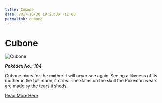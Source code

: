 ```yaml
---
title: Cubone
date: 2017-10-30 19:23:00 +11:00
permalink: cubone
---
```


# Cubone

![Cubone](https://assets.pokemon.com/assets/cms2/img/pokedex/full/104.png)

**_Pokédex No.: 104_**

Cubone pines for the mother it will never see again. Seeing a likeness of its mother in the full moon, it cries. The stains on the skull the Pokémon wears are made by the tears it sheds.

[Read More Here](https://www.pokemon.com/au/pokedex/cubone)